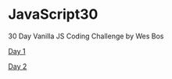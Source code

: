 # JavaScript30
30 Day Vanilla JS Coding Challenge by Wes Bos

<p><a href='https://jabarlew.github.io/JavaScript30/Day%201/index-START.html'>Day 1</a></p>
<p><a href='https://jabarlew.github.io/JavaScript30/Day%202/index.html'>Day 2</a></p>
